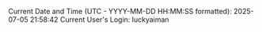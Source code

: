 Current Date and Time (UTC - YYYY-MM-DD HH:MM:SS formatted): 2025-07-05 21:58:42
Current User's Login: luckyaiman
